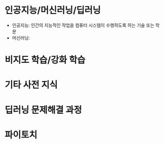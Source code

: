 # 인공지능/머신러닝/딥러닝
- 인공지능: 인간의 지능적인 작업을 컴퓨터 시스템이 수행하도록 하는 기술 또는 학문
- 머신러닝: 
# 비지도 학습/강화 학습
# 기타 사전 지식
# 딥러닝 문제해결 과정
# 파이토치
